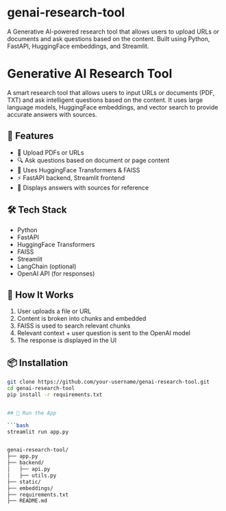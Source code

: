 # genai-research-tool
A Generative AI-powered research tool that allows users to upload URLs or documents and ask questions based on the content. Built using Python, FastAPI, HuggingFace embeddings,  and Streamlit.


# Generative AI Research Tool

A smart research tool that allows users to input URLs or documents (PDF, TXT) and ask intelligent questions based on the content. It uses large language models, HuggingFace embeddings, and vector search to provide accurate answers with sources.

## 🔧 Features

- 📄 Upload PDFs or URLs
- 🔍 Ask questions based on document or page content
- 🧠 Uses HuggingFace Transformers & FAISS
- ⚡ FastAPI backend, Streamlit frontend
- 💬 Displays answers with sources for reference

## 🛠 Tech Stack

- Python
- FastAPI
- HuggingFace Transformers
- FAISS
- Streamlit
- LangChain (optional)
- OpenAI API (for responses)

## 🚀 How It Works

1. User uploads a file or URL
2. Content is broken into chunks and embedded
3. FAISS is used to search relevant chunks
4. Relevant context + user question is sent to the OpenAI model
5. The response is displayed in the UI

## 📦 Installation

```bash
git clone https://github.com/your-username/genai-research-tool.git
cd genai-research-tool
pip install -r requirements.txt


## 🚀 Run the App

```bash
streamlit run app.py


genai-research-tool/
├── app.py
├── backend/
│   ├── api.py
│   ├── utils.py
├── static/
├── embeddings/
├── requirements.txt
├── README.md

